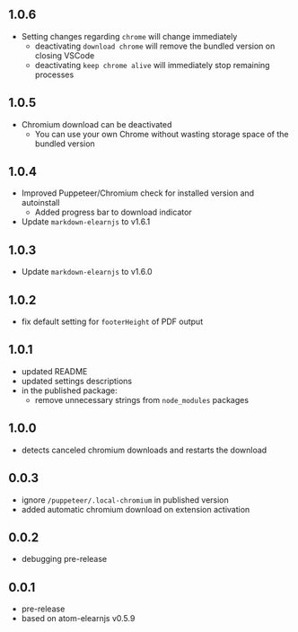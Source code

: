 ## 1.0.6
* Setting changes regarding `chrome` will change immediately
    * deactivating `download chrome` will remove the bundled version on closing VSCode
    * deactivating `keep chrome alive` will immediately stop remaining processes
## 1.0.5
* Chromium download can be deactivated
    * You can use your own Chrome without wasting storage space of the bundled version
## 1.0.4
* Improved Puppeteer/Chromium check for installed version and autoinstall
    * Added progress bar to download indicator
* Update `markdown-elearnjs` to v1.6.1
## 1.0.3
* Update `markdown-elearnjs` to v1.6.0
## 1.0.2
* fix default setting for `footerHeight` of PDF output
## 1.0.1
* updated README
* updated settings descriptions
* in the published package:
    * remove unnecessary strings from `node_modules` packages
## 1.0.0
* detects canceled chromium downloads and restarts the download
## 0.0.3
* ignore `/puppeteer/.local-chromium` in published version
* added automatic chromium download on extension activation
## 0.0.2
* debugging pre-release
## 0.0.1
* pre-release
* based on atom-elearnjs v0.5.9
